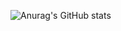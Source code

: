 ![Anurag's GitHub stats](https://github-readme-stats.vercel.app/api?username=jisu-h&show_icons=true&theme=nord)
